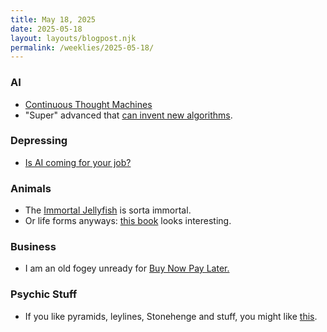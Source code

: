 ```yaml
---
title: May 18, 2025
date: 2025-05-18
layout: layouts/blogpost.njk
permalink: /weeklies/2025-05-18/
---
```


### AI
* <span meta="2025-05-12T19:15"></span> [Continuous Thought Machines](https://pub.sakana.ai/ctm/)
* <span meta="2025-05-15T14:10"></span> "Super" advanced that [can invent new algorithms](https://arstechnica.com/ai/2025/05/google-deepmind-creates-super-advanced-ai-that-can-invent-new-algorithms/).

### Depressing
* <span meta="2025-05-13T19:51"></span> [Is AI coming for your job?](https://shawnfromportland.substack.com/p/the-great-displacement-is-already)

### Animals
* <span meta="2025-05-13T20:02"></span> The [Immortal Jellyfish](https://www.nhm.ac.uk/discover/immortal-jellyfish-secret-to-cheating-death.html) is sorta immortal.
* <span meta="2025-05-17T14:49"></span> Or life forms anyways: [this book](https://www.nature.com/articles/d41586-025-01464-7) looks interesting.

### Business
* <span meta="2025-05-13T21:36"></span> I am an old fogey unready for [Buy Now Pay Later.](https://enterprisevalue.substack.com/p/burrito-now-pay-later?r=amsg7&triedRedirect=true)


### Psychic Stuff
* <span meta="2025-05-17T17:40"></span> If you like pyramids, leylines, Stonehenge and stuff, you might like [this](https://thereader.mitpress.mit.edu/the-silver-bridge-gray-barkers-psychic-travelogue/).
